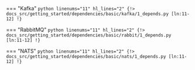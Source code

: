 === "Kafka"
    ```python linenums="11" hl_lines="2"
    {!> docs_src/getting_started/dependencies/basic/kafka/1_depends.py [ln:11-12] !}
    ```

=== "RabbitMQ"
    ```python linenums="11" hl_lines="2"
    {!> docs_src/getting_started/dependencies/basic/rabbit/1_depends.py [ln:11-12] !}
    ```

=== "NATS"
    ```python linenums="11" hl_lines="2"
    {!> docs_src/getting_started/dependencies/basic/nats/1_depends.py [ln:11-12] !}
    ```
